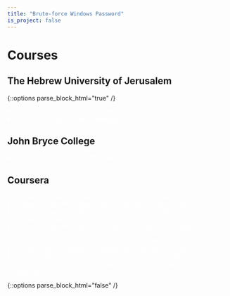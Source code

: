 ```yaml
---
title: "Brute-force Windows Password"
is_project: false
---
```

<script type="text/x-mathjax-config">
MathJax.Hub.Config({
    tex2jax: {
        inlineMath: [['$','$'], ['\\(','\\)']],
        skipTags: ['script', 'noscript', 'style', 'textarea', 'pre'] // removed 'code' entry
    }
});
MathJax.Hub.Queue(function() {
    var all = MathJax.Hub.getAllJax(), i;
    for(i = 0; i < all.length; i += 1) {
        all[i].SourceElement().parentNode.className += ' has-jax';
    }
});
</script>
<script type="text/javascript" src="https://cdnjs.cloudflare.com/ajax/libs/mathjax/2.7.4/MathJax.js?config=TeX-AMS_HTML-full">
</script>
<style>
a    {color: red;}
details {color: white;}
details > summary {
  border: none;
  cursor: pointer;
}
details > *:not(summary){
  margin-left: 2em;
}
code.has-jax {font: inherit; font-size: 100%; background: inherit; border: inherit;}
</style>

# Courses

## The Hebrew University of Jerusalem

{::options parse_block_html="true" /}

<details><summary markdown="span">**Master Degree** of Mathematics</summary>
* M.Sc Thesis - [Generators for Finite Index Subgroups of $$\mathrm{SL}_{n}\left(\mathcal{O}_{k}\right)$$](Thesis.pdf)
* Fundamental Concepts in Representation Theory
* Fundamental Concepts in  Commutative Algebra
* Fundamental Concepts in Analysis
* Workshop for Graduate Students
* Advanced Algebra Seminar
* Game Theory
* Metric Embedding Theory & its Algorithmic Applications
* Harmonic Analysis
* Topological Methods in Free Groups
* Topics in Number Theory and Algebraic Geometry
* Topics in Group Theory
</details>
<details><summary markdown="span">**Bachelor Degree** of Mathematics & Physics</summary>
  <details><summary markdown="span">Mathematics Courses</summary>
* Infinitesimal Calculus (1)
* Infinitesimal Calculus (2)
* Advanced Infinitesimal Calculus (1)
* Advanced Infinitesimal Calculus (2)
* Complex Variables and Applications
* Ordinary Differential Equations
* Introduction to Partial Differential Equations
* Equations of Mathematical Physics
* Linear Algebra (1)
* Linear Algebra (2)
* Algebraic Structures (1)
* Algebraic Structures (2)
* Mathematical Methods I
* Mathematical Methods II
* Probability Theory and Applications
* Introduction to Topology
* Measure Theory
* Mathematical Logic
* Set Theory
* History of Mathematics
</details>
<details><summary markdown="span">Physics Courses</summary>
* C++ Programming and Matlab
* Mechanics and Special Relativity
* Electricity and Magnetism
* Thermal Physics
* Waves and Optics
* Analytical Mechanics
* Quantum Theory I
* Quantum Theory II
* Intro. to Statistical Physics
* Physics Lab A
* Physics Lab B
* Physics Lab C
* Basic Ideas of Modern Physics
* Intro to Elementary Particles
* Astrophysics and Cosmology
* Nuclear Physics
</details>
</details>

## John Bryce College
<details><summary markdown="span">**Professional Certificate** in .NET Development (+350 Hours)</summary>
* Object Oriented Programming
* .NET Framework
* Basic C# Programing
* Advanced C# Programing
* ASP.NET Core
* JavaScript
* SQL & SQL Server
* HTML5 & CSS3
</details>

## Coursera
<details><summary markdown="span">**Specialization** in  Deep Learning _by deeplearning.ai_ (+00 Hours)</summary>
* A
* B
</details>
<details><summary markdown="span">**Specialization** in TensorFlow _by deeplearning.ai_ (+00 Hours)</summary>
* A
* B
</details>
<details><summary markdown="span">**Specialization** in Advanced Data Science _by IBM_ (+00 Hours)</summary>
* A
* B
</details>
<details><summary markdown="span">**Specialization** in AI Foundations for Business _by IBM_ (+21 Hours)</summary>
  <details><summary markdown="span">**Certificate** in Introduction to Artificial Intelligence (+8 Hours)</summary>
* What is AI? Applications and Examples of AI (1 Hours)
* AI Concepts, Terminology, and Application Areas (2 Hours)
* AI: Issues, Concerns and Ethical Considerations (2 Hours)
* The Future with AI, and AI in Action (3 Hours)
</details>
  <details><summary markdown="span">**Certificate** in What is Data Science (+10 Hours)</summary>
* Defining Data Science and What Data Scientists Do (3 Hours)
* Data Science Topics (3 Hours)
* Data Science in Business (4 Hours)
</details>
  <details><summary markdown="span">**Certificate** in Framework for Deploying AI in your Enterprise (+3 Hours)</summary>
* Introduction to AI and the AI Ladder (3 Hours)
</details>
</details>
<details><summary markdown="span">**Specialization** in Key Technologies for Business _by IBM_ (+30 Hours)</summary>
  <details><summary markdown="span">**Certificate** in Introduction to Cloud Computing (+12 Hours)</summary>
* Overview of Cloud Computing (3 Hours)
* Cloud Computing Models (2 Hours)
* Components of Cloud Computing (2 Hours)
* Emergent Trends and Practices (2 Hours)
* Cloud Security and Monitoring, Case Studies, and Jobs (3 Hours)
</details>
  <details><summary markdown="span">**Certificate** in Introduction to Artificial Intelligence (+8 Hours)</summary>
* What is AI? Applications and Examples of AI (1 Hours)
* AI Concepts, Terminology, and Application Areas (2 Hours)
* AI: Issues, Concerns and Ethical Considerations (2 Hours)
* The Future with AI, and AI in Action (3 Hours)
</details>
  <details><summary markdown="span">**Certificate** in What is Data Science (+10 Hours)</summary>
* Defining Data Science and What Data Scientists Do (3 Hours)
* Data Science Topics (3 Hours)
* Data Science in Business (4 Hours)
</details>
</details>
<details><summary markdown="span">**Professional Certificate** in  Applied AI _by IBM_ (+83 Hours)</summary>
  <details><summary markdown="span">**Certificate** in Introduction to Artificial Intelligence (+8 Hours)</summary>
* What is AI? Applications and Examples of AI (1 Hours)
* AI Concepts, Terminology, and Application Areas (2 Hours)
* AI: Issues, Concerns and Ethical Considerations (2 Hours)
* The Future with AI, and AI in Action (3 Hours)
</details>
  <details><summary markdown="span">**Certificate** in Getting Started with AI using IBM Watson (+10 Hours)</summary>
* Watson AI Overview (2 Hours)
* Watson AI Services (3 Hours)
* More Watson AI Services (2 Hours)
* Watson in Action (3 Hours)
</details>
  <details><summary markdown="span">**Certificate** in Building AI Powered Chatbots Without Programming (+8 Hours)</summary>
* Introduction (1 Hours)
* Intents (1 Hours)
* Entities (1 Hours)
* Dialog (1 Hours)
* Deployment (1 Hours)
* Context Variables & Slots (1 Hours)
* Digressions (1 Hours)
</details>
  <details><summary markdown="span">**Certificate** in Python for Data Science and AI (+29 Hours)</summary>
* Python Basics (4 Hours)
* Python Data Structures (6 Hours)
* Python Programming Fundamentals (7 Hours)
* Working with Data in Python (10 Hours)
* Analyzing US Economic Data and Building a Dashboard (2 Hours)
</details>
  <details><summary markdown="span">**Certificate** in Building AI Applications with Watson APIs (+13 Hours)</summary>
* Introduction(1 Hours)
* Watson Discovery(1 Hours)
* Building the Chatbot(1 Hours)
* Giving it a Voice(1 Hours)
* Deployment(1 Hours)
* Project (8 Hours)
</details>
  <details><summary markdown="span">**Certificate** in Introduction to Computer Vision with Watson and OpenCV (+15 Hours)</summary>
* Introduction to Computer Vision (1 Hours)
* Image Classification with IBM Watson (1 Hours)
* Custom Classifiers with Watson Visual Recognition (1 Hours)
* Image Processing using IBM Watson and Python (3 Hours)
* Image Processing using OpenCV and Python (4 Hours)
* Project: Building a Web-Based Computer Vision App using IBM Cloud (5 Hours)
</details>
</details>
<details><summary markdown="span">**Certificate** in Machine Learning _by Stanford_ (+60 Hours)</summary>
* Introduction (2 Hours)
* Linear Regression with One Variable (2 Hours)
* Linear Algebra Review (2 Hours)
* Linear Regression with Multiple Variables (3 Hours)
* Octave/Matlab Tutorial (5 Hours)
* Logistic Regression (2 Hours)
* Regularization (5 Hours)
* Neural Networks: Representation (5 Hours)
* Neural Networks: Learning (5 Hours)
* Advice for Applying Machine Learning (5 Hours)
* Machine Learning System Design (2 Hours)
* Support Vector Machines (5 Hours)
* Unsupervised Learning (1 Hours)
* Dimensionality Reduction (5 Hours)
* Anomaly Detection (2 Hours)
* Recommender Systems (5 Hours)
* Large Scale Machine Learning (2 Hours)
* Application Example: Photo OCR (2 Hours)
</details>
<details><summary markdown="span">**Certificate** in Practical Deep Learning _by Intel_ (+16 Hours)</summary>
* Introduction to Deep Learning and Deep Learning Basics (5 Hours)
* Convolutional Neural Networks (CNN), Fine-Tuning and Detection (4 Hours)
* Recurrent Neural Networks (RNN) (3 Hours)
* Training Tips and Multinode Distributed Training (2 Hours)
* Hot Research and Intel's Roadmap (2 Hours)
</details>
<details><summary markdown="span">**Certificate** in Computer Vision _by University at Buffalo & University of New York_ (+14 Hours)</summary>
* Computer Vision Overview (4 Hours)
* Color, Light, & Image Formation (5 Hours)
* Low-, Mid- & High-Level Vision (3 Hours)
* Mathematics for Computer Vision (2 Hours)
</details>

{::options parse_block_html="false" /}
